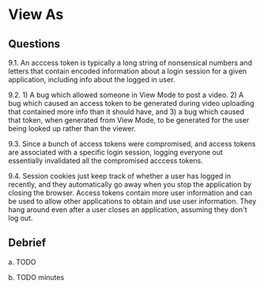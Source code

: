 # View As

## Questions

9.1. An acccess token is typically a long string of nonsensical numbers and letters 
     that contain encoded information about a login session for a given application,
     including info about the logged in user. 
     
9.2. 1) A bug which allowed someone in View Mode to post a video. 2) A bug which 
     caused an access token to be generated during video uploading that contained
     more info than it should have, and 3) a bug which caused that token, when generated
     from View Mode, to be generated for the user being looked up rather than the 
     viewer. 

9.3. Since a bunch of access tokens were compromised, and access tokens are associated 
     with a specific login session, logging everyone out essentially invalidated all 
     the compromised acccess tokens. 

9.4. Session cookies just keep track of whether a user has logged in recently, and 
     they automatically go away when you stop the application by closing the browser. 
     Access tokens contain more user information and can be used to allow other 
     applications to obtain and use user information. They hang around even after a
     user closes an application, assuming they don't log out. 

## Debrief

a. TODO

b. TODO minutes

